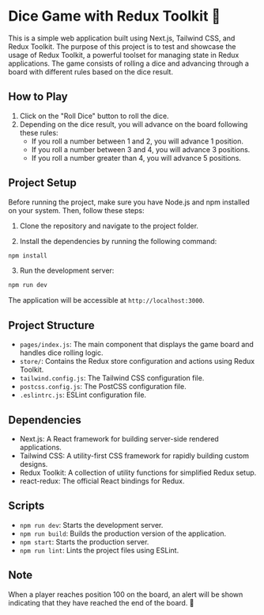 # Dice Game with Redux Toolkit 🎲

This is a simple web application built using Next.js, Tailwind CSS, and Redux Toolkit. The purpose of this project is to test and showcase the usage of Redux Toolkit, a powerful toolset for managing state in Redux applications. The game consists of rolling a dice and advancing through a board with different rules based on the dice result.

## How to Play

1. Click on the "Roll Dice" button to roll the dice.
2. Depending on the dice result, you will advance on the board following these rules:
   - If you roll a number between 1 and 2, you will advance 1 position.
   - If you roll a number between 3 and 4, you will advance 3 positions.
   - If you roll a number greater than 4, you will advance 5 positions.

## Project Setup

Before running the project, make sure you have Node.js and npm installed on your system. Then, follow these steps:

1. Clone the repository and navigate to the project folder.

2. Install the dependencies by running the following command:

```bash
npm install
```

3. Run the development server:

```bash
npm run dev
```

The application will be accessible at `http://localhost:3000`.

## Project Structure

- `pages/index.js`: The main component that displays the game board and handles dice rolling logic.
- `store/`: Contains the Redux store configuration and actions using Redux Toolkit.
- `tailwind.config.js`: The Tailwind CSS configuration file.
- `postcss.config.js`: The PostCSS configuration file.
- `.eslintrc.js`: ESLint configuration file.

## Dependencies

- Next.js: A React framework for building server-side rendered applications.
- Tailwind CSS: A utility-first CSS framework for rapidly building custom designs.
- Redux Toolkit: A collection of utility functions for simplified Redux setup.
- react-redux: The official React bindings for Redux.

## Scripts

- `npm run dev`: Starts the development server.
- `npm run build`: Builds the production version of the application.
- `npm start`: Starts the production server.
- `npm run lint`: Lints the project files using ESLint.

## Note

When a player reaches position 100 on the board, an alert will be shown indicating that they have reached the end of the board. 🎲

